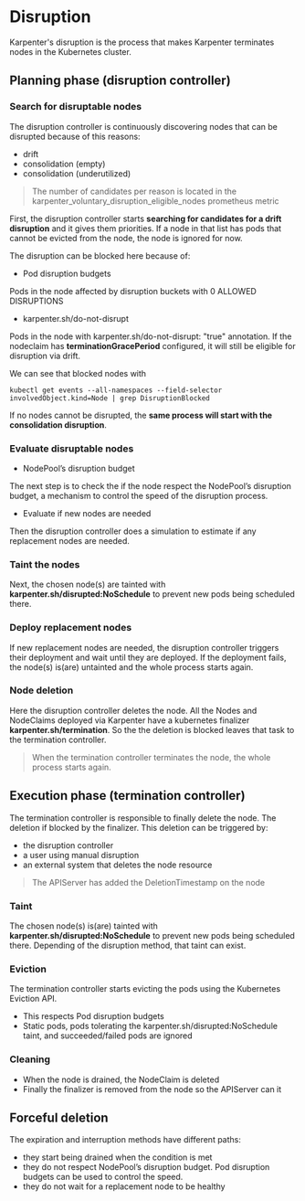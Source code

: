 # Disruption

Karpenter's disruption is the process that makes Karpenter terminates nodes in the Kubernetes cluster.

## Planning phase (disruption controller)

### Search for disruptable nodes

The disruption controller is continuously discovering nodes that can be disrupted because of this reasons:

- drift
- consolidation (empty)
- consolidation (underutilized)

> The number of candidates per reason is located in the karpenter_voluntary_disruption_eligible_nodes prometheus metric

First, the disruption controller starts **searching for candidates for a drift disruption** and it gives them priorities. If a node in that list has pods that cannot be evicted from the node, the node is ignored for now.

The disruption can be blocked here because of:

- Pod disruption budgets

Pods in the node affected by disruption buckets with 0 ALLOWED DISRUPTIONS

- karpenter.sh/do-not-disrupt

Pods in the node with karpenter.sh/do-not-disrupt: "true" annotation. If the nodeclaim has **terminationGracePeriod** configured, it will still be eligible for disruption via drift.

We can see that blocked nodes with

```shell
kubectl get events --all-namespaces --field-selector involvedObject.kind=Node | grep DisruptionBlocked
```

If no nodes cannot be disrupted, the **same process will start with the consolidation disruption**.

### Evaluate disruptable nodes

- NodePool’s disruption budget

The next step is to check the if the node respect the NodePool’s disruption budget, a mechanism to control the speed of the disruption process.

- Evaluate if new nodes are needed

Then the disruption controller does a simulation to estimate if any replacement nodes are needed.

### Taint the nodes

Next, the chosen node(s) are tainted with **karpenter.sh/disrupted:NoSchedule** to prevent new pods being scheduled there.

### Deploy replacement nodes

If new replacement nodes are needed, the disruption controller triggers their deployment and wait until they are deployed. If the deployment fails, the node(s) is(are) untainted and the whole process starts again.

### Node deletion

Here the disruption controller deletes the node. All the Nodes and NodeClaims deployed via Karpenter have a kubernetes finalizer **karpenter.sh/termination**.  So the the deletion is blocked leaves that task to the termination controller.

> When the termination controller terminates the node, the whole process starts again.

## Execution phase (termination controller)

The termination controller is responsible to finally delete the node. The deletion if blocked by the finalizer. This deletion can be triggered by:

- the disruption controller
- a user using manual disruption
- an external system that deletes the node resource

> The APIServer has added the DeletionTimestamp on the node

### Taint

The chosen node(s) is(are) tainted with **karpenter.sh/disrupted:NoSchedule** to prevent new pods being scheduled there. Depending of the disruption method, that taint can exist.

### Eviction

The termination controller starts evicting the pods using the Kubernetes Eviction API.

- This respects Pod disruption budgets
- Static pods, pods tolerating the karpenter.sh/disrupted:NoSchedule taint, and succeeded/failed pods are ignored

### Cleaning

- When the node is drained, the NodeClaim is deleted
- Finally the finalizer is removed from the node so the APIServer can it

## Forceful deletion

The expiration and interruption methods have different paths:

- they start being drained when the condition is met
- they do not respect NodePool’s disruption budget. Pod disruption budgets can be used to control the speed.
- they do not wait for a replacement node to be healthy
